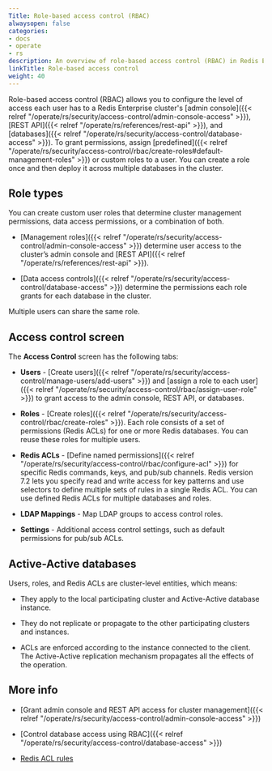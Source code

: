 ```yaml
---
Title: Role-based access control (RBAC)
alwaysopen: false
categories:
- docs
- operate
- rs
description: An overview of role-based access control (RBAC) in Redis Enterprise Software.
linkTitle: Role-based access control
weight: 40
---
```


Role-based access control (RBAC) allows you to configure the level of access each user has to a Redis Enterprise cluster's [admin console]({{< relref "/operate/rs/security/access-control/admin-console-access" >}}), [REST API]({{< relref "/operate/rs/references/rest-api" >}}), and [databases]({{< relref "/operate/rs/security/access-control/database-access" >}}). To grant permissions, assign [predefined]({{< relref "/operate/rs/security/access-control/rbac/create-roles#default-management-roles" >}}) or custom roles to a user. You can create a role once and then deploy it across multiple databases in the cluster.

## Role types

You can create custom user roles that determine cluster management permissions, data access permissions, or a combination of both.

- [Management roles]({{< relref "/operate/rs/security/access-control/admin-console-access" >}}) determine user access to the cluster’s admin console and [REST API]({{< relref "/operate/rs/references/rest-api" >}}).

- [Data access controls]({{< relref "/operate/rs/security/access-control/database-access" >}}) determine the permissions each role grants for each database in the cluster.

Multiple users can share the same role.

## Access control screen

The **Access Control** screen has the following tabs:

- **Users** - [Create users]({{< relref "/operate/rs/security/access-control/manage-users/add-users" >}}) and [assign a role to each user]({{< relref "/operate/rs/security/access-control/rbac/assign-user-role" >}}) to grant access to the admin console, REST API, or databases.

- **Roles** - [Create roles]({{< relref "/operate/rs/security/access-control/rbac/create-roles" >}}). Each role consists of a set of permissions (Redis ACLs) for one or more Redis databases. You can reuse these roles for multiple users.

- **Redis ACLs** - [Define named permissions]({{< relref "/operate/rs/security/access-control/rbac/configure-acl" >}}) for specific Redis commands, keys, and pub/sub channels. Redis version 7.2 lets you specify read and write access for key patterns and use selectors to define multiple sets of rules in a single Redis ACL. You can use defined Redis ACLs for multiple databases and roles.

- **LDAP Mappings** - Map LDAP groups to access control roles.

- **Settings** - Additional access control settings, such as default permissions for pub/sub ACLs.

## Active-Active databases

Users, roles, and Redis ACLs are cluster-level entities, which means:

- They apply to the local participating cluster and Active-Active database instance.

- They do not replicate or propagate to the other participating clusters and instances.

- ACLs are enforced according to the instance connected to the client. The Active-Active replication mechanism propagates all the effects of the operation.

## More info

- [Grant admin console and REST API access for cluster management]({{< relref "/operate/rs/security/access-control/admin-console-access" >}})

- [Control database access using RBAC]({{< relref "/operate/rs/security/access-control/database-access" >}})

- [Redis ACL rules](https://redis.io/docs/manual/security/acl/#acl-rules)
